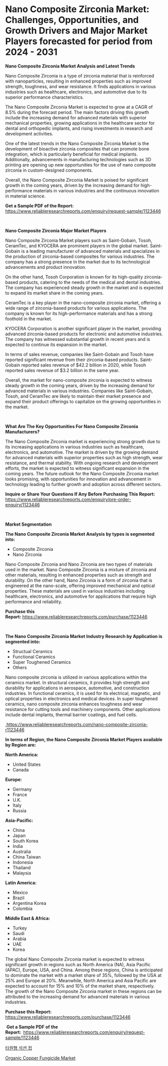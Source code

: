 <p><h1>Nano Composite Zirconia Market: Challenges, Opportunities, and Growth Drivers and Major Market Players forecasted for period from 2024 - 2031</h1></p><p><strong>Nano Composite Zirconia Market Analysis and Latest Trends</strong></p>
<p><p>Nano Composite Zirconia is a type of zirconia material that is reinforced with nanoparticles, resulting in enhanced properties such as improved strength, toughness, and wear resistance. It finds applications in various industries such as healthcare, electronics, and automotive due to its superior performance characteristics.</p><p>The Nano Composite Zirconia Market is expected to grow at a CAGR of 8.5% during the forecast period. The main factors driving this growth include the increasing demand for advanced materials with superior mechanical properties, growing applications in the healthcare sector for dental and orthopedic implants, and rising investments in research and development activities.</p><p>One of the latest trends in the Nano Composite Zirconia Market is the development of bioactive zirconia composites that can promote bone integration, which is particularly beneficial for medical implants. Additionally, advancements in manufacturing technologies such as 3D printing are opening up new opportunities for the use of nano composite zirconia in custom-designed components.</p><p>Overall, the Nano Composite Zirconia Market is poised for significant growth in the coming years, driven by the increasing demand for high-performance materials in various industries and the continuous innovation in material science.</p></p>
<p><strong>Get a Sample PDF of the Report:&nbsp;</strong> <a href="https://www.reliableresearchreports.com/enquiry/request-sample/1123446">https://www.reliableresearchreports.com/enquiry/request-sample/1123446</a></p>
<p>&nbsp;</p>
<p><strong>Nano Composite Zirconia Major Market Players</strong></p>
<p><p>Nano Composite Zirconia Market players such as Saint-Gobain, Tosoh, CeramTec, and KYOCERA are prominent players in the global market. Saint-Gobain is a leading manufacturer of advanced materials and specializes in the production of zirconia-based composites for various industries. The company has a strong presence in the market due to its technological advancements and product innovation.</p><p>On the other hand, Tosoh Corporation is known for its high-quality zirconia-based products, catering to the needs of the medical and dental industries. The company has experienced steady growth in the market and is expected to expand its market share in the coming years.</p><p>CeramTec is a key player in the nano-composite zirconia market, offering a wide range of zirconia-based products for various applications. The company is known for its high-performance materials and has a strong foothold in the market.</p><p>KYOCERA Corporation is another significant player in the market, providing advanced zirconia-based products for electronic and automotive industries. The company has witnessed substantial growth in recent years and is expected to continue its expansion in the market.</p><p>In terms of sales revenue, companies like Saint-Gobain and Tosoh have reported significant revenue from their zirconia-based products. Saint-Gobain reported sales revenue of $42.2 billion in 2020, while Tosoh reported sales revenue of $3.2 billion in the same year.</p><p>Overall, the market for nano-composite zirconia is expected to witness steady growth in the coming years, driven by the increasing demand for advanced materials in various industries. Companies like Saint-Gobain, Tosoh, and CeramTec are likely to maintain their market presence and expand their product offerings to capitalize on the growing opportunities in the market.</p></p>
<p>&nbsp;</p>
<p><strong>What Are The Key Opportunities For Nano Composite Zirconia Manufacturers?</strong></p>
<p><p>The Nano Composite Zirconia market is experiencing strong growth due to its increasing applications in various industries such as healthcare, electronics, and automotive. The market is driven by the growing demand for advanced materials with superior properties such as high strength, wear resistance, and thermal stability. With ongoing research and development efforts, the market is expected to witness significant expansion in the coming years. The future outlook for the Nano Composite Zirconia market looks promising, with opportunities for innovation and advancement in technology leading to further growth and adoption across different sectors.</p></p>
<p><strong>Inquire or Share Your Questions If Any Before Purchasing This Report:</strong> <a href="https://www.reliableresearchreports.com/enquiry/pre-order-enquiry/1123446">https://www.reliableresearchreports.com/enquiry/pre-order-enquiry/1123446</a></p>
<p>&nbsp;</p>
<p><strong>Market Segmentation</strong></p>
<p><strong>The Nano Composite Zirconia Market Analysis by types is segmented into:</strong></p>
<p><ul><li>Composite Zirconia</li><li>Nano Zirconia</li></ul></p>
<p><p>Nano Composite Zirconia and Nano Zirconia are two types of materials used in the market. Nano Composite Zirconia is a mixture of zirconia and other materials, resulting in enhanced properties such as strength and durability. On the other hand, Nano Zirconia is a form of zirconia that is engineered at the nano-scale, offering improved mechanical and optical properties. These materials are used in various industries including healthcare, electronics, and automotive for applications that require high performance and reliability.</p></p>
<p><strong>Purchase this Report:&nbsp;</strong><a href="https://www.reliableresearchreports.com/purchase/1123446">https://www.reliableresearchreports.com/purchase/1123446</a></p>
<p>&nbsp;</p>
<p><strong>The Nano Composite Zirconia Market Industry Research by Application is segmented into:</strong></p>
<p><ul><li>Structual Ceramics</li><li>Functional Ceramics</li><li>Super Toughened Ceramics</li><li>Others</li></ul></p>
<p><p>Nano composite zirconia is utilized in various applications within the ceramics market. In structural ceramics, it provides high strength and durability for applications in aerospace, automotive, and construction industries. In functional ceramics, it is used for its electrical, magnetic, and optical properties in electronics and medical devices. In super toughened ceramics, nano composite zirconia enhances toughness and wear resistance for cutting tools and machinery components. Other applications include dental implants, thermal barrier coatings, and fuel cells.</p></p>
<p><a href="https://www.reliableresearchreports.com/nano-composite-zirconia-r1123446">&nbsp;https://www.reliableresearchreports.com/nano-composite-zirconia-r1123446</a></p>
<p><strong>In terms of Region, the Nano Composite Zirconia Market Players available by Region are:</strong></p>
<p>
    <p> <strong> North America: </strong>
        <ul>
            <li>United States</li>
            <li>Canada</li>
        </ul>
        </p> 
    <p> <strong> Europe: </strong>
        <ul>
            <li>Germany</li>
            <li>France</li>
            <li>U.K.</li>
            <li>Italy</li>
            <li>Russia</li>
        </ul>
        </p> 
    <p> <strong> Asia-Pacific: </strong>
        <ul>
            <li>China</li>
            <li>Japan</li>
            <li>South Korea</li>
            <li>India</li>
            <li>Australia</li>
            <li>China Taiwan</li>
            <li>Indonesia</li>
            <li>Thailand</li>
            <li>Malaysia</li>
        </ul>
        </p> 
    <p> <strong> Latin America: </strong>
        <ul>
            <li>Mexico</li>
            <li>Brazil</li>
            <li>Argentina Korea</li>
            <li>Colombia</li>
        </ul>
        </p> 
    <p> <strong> Middle East & Africa: </strong>
        <ul>
            <li>Turkey</li>
            <li>Saudi</li>
            <li>Arabia</li>
            <li>UAE</li>
            <li>Korea</li>
        </ul>
    </p>
    </p>
<p><p>The global Nano Composite Zirconia market is expected to witness significant growth in regions such as North America (NA), Asia Pacific (APAC), Europe, USA, and China. Among these regions, China is anticipated to dominate the market with a market share of 35%, followed by the USA at 25% and Europe at 20%. Meanwhile, North America and Asia Pacific are expected to account for 15% and 10% of the market share, respectively. The growth of the Nano Composite Zirconia market in these regions can be attributed to the increasing demand for advanced materials in various industries.</p></p>
<p><strong>Purchase this Report: </strong><a href="https://www.reliableresearchreports.com/purchase/1123446">https://www.reliableresearchreports.com/purchase/1123446</a></p>
<p>&nbsp;<strong>Get a Sample PDF of the Report:&nbsp;&nbsp;</strong><a href="https://www.reliableresearchreports.com/enquiry/request-sample/1123446">https://www.reliableresearchreports.com/enquiry/request-sample/1123446</a></p>
<p><strong></strong></p>
<p><p><a href="https://github.com/mdmazharulnwr786/Market-Research-Report-List-1/blob/main/926410610338.md">타원형 석션 컵</a></p><p><a href="https://github.com/allanwarjri/Market-Research-Report-List-1/blob/main/organic-copper-fungicide-market.md">Organic Copper Fungicide Market</a></p></p>